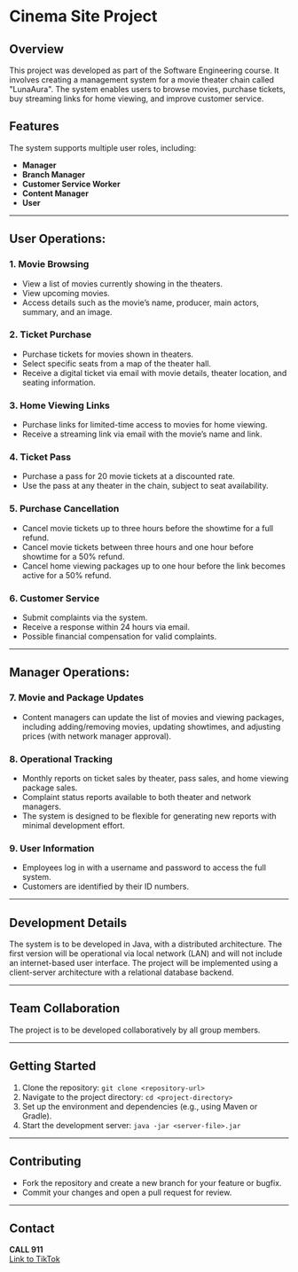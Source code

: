 # Cinema Site Project

## Overview
This project was developed as part of the Software Engineering course. It involves creating a management system for a movie theater chain called "LunaAura". The system enables users to browse movies, purchase tickets, buy streaming links for home viewing, and improve customer service.

## Features
The system supports multiple user roles, including:
- **Manager**
- **Branch Manager**
- **Customer Service Worker**
- **Content Manager**
- **User**

---

## User Operations:

### 1. Movie Browsing
- View a list of movies currently showing in the theaters.
- View upcoming movies.
- Access details such as the movie’s name, producer, main actors, summary, and an image.

### 2. Ticket Purchase
- Purchase tickets for movies shown in theaters.
- Select specific seats from a map of the theater hall.
- Receive a digital ticket via email with movie details, theater location, and seating information.

### 3. Home Viewing Links
- Purchase links for limited-time access to movies for home viewing.
- Receive a streaming link via email with the movie’s name and link.

### 4. Ticket Pass
- Purchase a pass for 20 movie tickets at a discounted rate.
- Use the pass at any theater in the chain, subject to seat availability.

### 5. Purchase Cancellation
- Cancel movie tickets up to three hours before the showtime for a full refund.
- Cancel movie tickets between three hours and one hour before showtime for a 50% refund.
- Cancel home viewing packages up to one hour before the link becomes active for a 50% refund.

### 6. Customer Service
- Submit complaints via the system.
- Receive a response within 24 hours via email.
- Possible financial compensation for valid complaints.

---

## Manager Operations:

### 7. Movie and Package Updates
- Content managers can update the list of movies and viewing packages, including adding/removing movies, updating showtimes, and adjusting prices (with network manager approval).

### 8. Operational Tracking
- Monthly reports on ticket sales by theater, pass sales, and home viewing package sales.
- Complaint status reports available to both theater and network managers.
- The system is designed to be flexible for generating new reports with minimal development effort.

### 9. User Information
- Employees log in with a username and password to access the full system.
- Customers are identified by their ID numbers.

---

## Development Details
The system is to be developed in Java, with a distributed architecture. The first version will be operational via local network (LAN) and will not include an internet-based user interface. The project will be implemented using a client-server architecture with a relational database backend.

---

## Team Collaboration
The project is to be developed collaboratively by all group members.

---

## Getting Started
1. Clone the repository: `git clone <repository-url>`
2. Navigate to the project directory: `cd <project-directory>`
3. Set up the environment and dependencies (e.g., using Maven or Gradle).
4. Start the development server: `java -jar <server-file>.jar`

---

## Contributing
- Fork the repository and create a new branch for your feature or bugfix.
- Commit your changes and open a pull request for review.

---

## Contact
**CALL 911**  
[Link to TikTok](https://vt.tiktok.com/ZS2YPYCPr/)
